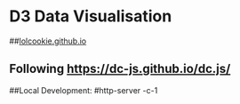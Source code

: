 # D3 Data Visualisation

##[lolcookie.github.io](lolcookie.github.io)

## Following https://dc-js.github.io/dc.js/

##Local Development:
#http-server -c-1
